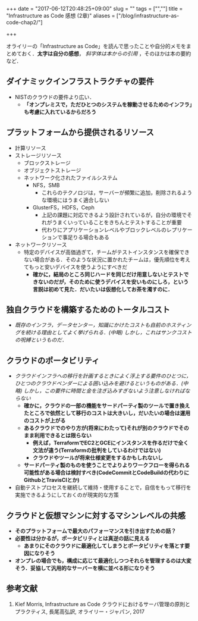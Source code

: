 +++
date = "2017-06-12T20:48:25+09:00"
slug = ""
tags = ["",""]
title = "Infrastructure as Code 感想 (2章)"
aliases = ["/blog/infrastructure-as-code-chap2/"]

+++

オライリーの「Infrastructure as Code」を読んで思ったことや自分的メモをまとめておく．**太字は自分の感想**， _斜字体は本からの引用_ ，そのほかは本の要約など．

## ダイナミックインフラストラクチャの要件
* NISTのクラウドの要件より広い．
    * **「オンプレミスで，ただひとつのシステムを稼動させるためのインフラ」も考慮に入れているからだろう**

## プラットフォームから提供されるリソース
* 計算リソース
* ストレージリソース
    * ブロックストレージ
    * オブジェクトストレージ
    * ネットワーク化されたファイルシステム
        * NFS，SMB
            * これらのテクノロジは，サーバーが頻繁に追加，削除されるような環境にはうまく適合しない
        * GlusterFS，HDFS，Ceph
            * 上記の課題に対応できるよう設計されているが，自分の環境でそれがうまくいっていることをきちんとテストすることが重要
            * 代わりにアプリケーションレベルやブロックレベルのレプリケーションで事足りる場合もある
* ネットワークリソース
    * 特定のデバイスが高価過ぎて，チームがテストインスタンスを確保できない場合がある．そのような状況に置かれたチームは，優先順位を考えてもっと安いデバイスを使うようにすべきだ
        * **確かに，結局のところ同じハードを同じだけ用意しないとテストできないのだが，そのために使うデバイスを安いものにしろ，という言説は初めて見た．だいたいは仮想化してお茶を濁すのに．**

## 独自クラウドを構築するためのトータルコスト
* _既存のインフラ，データセンター，知識にかけたコストも自前のホスティングを続ける理由としてよく挙げられる．(中略) しかし，これはサンクコストの呪縛というものだ．_

## クラウドのポータビリティ
* _クラウドインフラへの移行を計画するときによく浮上する要件のひとつに，ひとつのクラウドベンダーによる囲い込みを避けるというものがある．(中略) しかし，この要件に時間と金を注ぎ込みすぎないよう注意しなければならない_
    * **確かに，クラウドの一部の機能をサードパーティ製のツールで置き換えたところで依然として移行のコストは大きいし，だいたいの場合は運用のコストが上がる**
    * **あるクラウドでのやり方が(将来にわたって)それが別のクラウドでそのまま利用できるとは限らない**
        * **例えば，TerraformでEC2とGCEにインスタンスを作るだけで全く文法が違う(Terraformの批判をしているわけではない)**
        * **クラウドやツールが将来仕様変更をするかもしれないし**
    * **サードパーティ製のものを使うことでよりよりワークフローを得られる可能性がある場合は検討すべき(CodeCommitとCodeBuildの代わりにGithubとTravisCIとか)**
* 自動テストプロセスを継続して維持・使用することで，自信をもって移行を実施できるようにしておくのが現実的な方策

## クラウドと仮想マシンに対するマシンレベルの共感
* **そのプラットフォームで最大のパフォーマンスを引き出すための話？**
* **必要性は分かるが，ポータビリティとは真逆の話に見える**
    * **あまりにそのクラウドに最適化してしまうとポータビリティを落とす要因になりそう**
* **オンプレの場合でも，構成に応じて最適化しつつそれらを管理するのは大変そう．妥協して汎用的なサーバーを横に並べる形になりそう**

## 参考文献
1. Kief Morris, Infrastructure as Code クラウドにおけるサーバ管理の原則とプラクティス, 長尾高弘訳, オライリー・ジャパン, 2017
